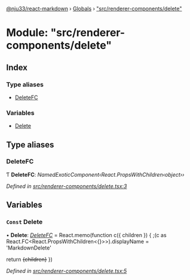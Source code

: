 [@nju33/react-markdown](../README.md) › [Globals](../globals.md) › ["src/renderer-components/delete"](_src_renderer_components_delete_.md)

# Module: "src/renderer-components/delete"

## Index

### Type aliases

* [DeleteFC](_src_renderer_components_delete_.md#deletefc)

### Variables

* [Delete](_src_renderer_components_delete_.md#const-delete)

## Type aliases

###  DeleteFC

Ƭ **DeleteFC**: *NamedExoticComponent‹React.PropsWithChildren‹object››*

*Defined in [src/renderer-components/delete.tsx:3](https://github.com/nju33/react-markdown/blob/6bc1522/src/renderer-components/delete.tsx#L3)*

## Variables

### `Const` Delete

• **Delete**: *[DeleteFC](_src_renderer_components_delete_.md#deletefc)* = React.memo(function c({ children }) {
  ;(c as React.FC<React.PropsWithChildren<{}>>).displayName = 'MarkdownDelete'

  return <del className="md__delete">{children}</del>
})

*Defined in [src/renderer-components/delete.tsx:5](https://github.com/nju33/react-markdown/blob/6bc1522/src/renderer-components/delete.tsx#L5)*
